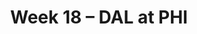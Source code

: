 ---
layout: game
title: Week 18 – DAL at PHI
season: 2021
game_id: 2021_18_DAL_PHI
away_team: DAL
home_team: PHI
---